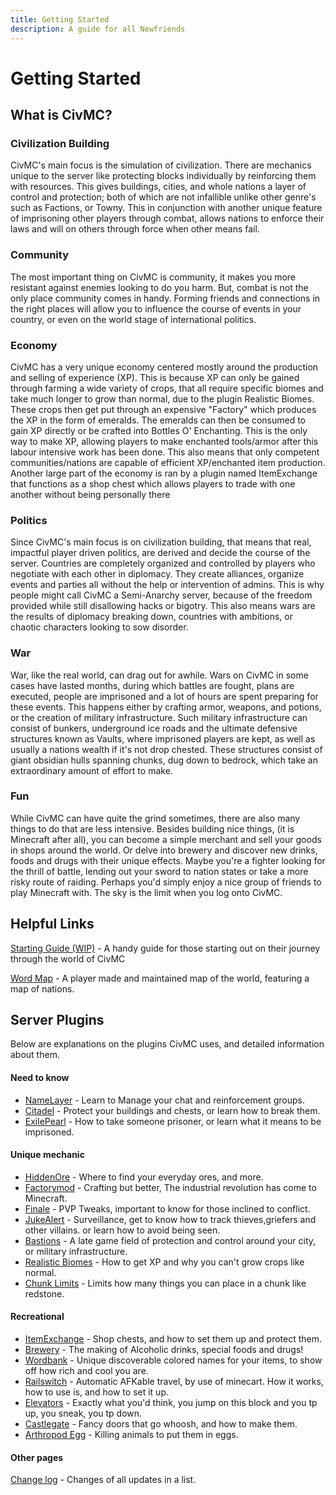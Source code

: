 ```yaml
---
title: Getting Started
description: A guide for all Newfriends
---
```


# Getting Started
## What is CivMC?
### Civilization Building
CivMC's main focus is the simulation of civilization. There are mechanics unique to the server like protecting blocks individually by reinforcing them with resources. This gives buildings, cities, and whole nations a layer of control and protection; both of which are not infallible unlike other genre's such as Factions, or Towny. This in conjunction with another unique feature of imprisoning other players through combat, allows nations to enforce their laws and will on others through force when other means fail.  

### Community
The most important thing on CivMC is community, it makes you more resistant against enemies looking to do you harm. But, combat is not the only place community comes in handy. Forming friends and connections in the right places will allow you to influence the course of events in your country, or even on the world stage of international politics.

### Economy
CivMC has a very unique economy centered mostly around the production and selling of experience (XP). This is because XP can only be gained through farming a wide variety of crops, that all require specific biomes and take much longer to grow than normal, due to the plugin Realistic Biomes. These crops then get put through an expensive "Factory" which produces the XP in the form of emeralds. The emeralds can then be consumed to gain XP directly or be crafted into Bottles O' Enchanting. This is the only way to make XP, allowing players to make enchanted tools/armor after this labour intensive work has been done. This also means that only competent communities/nations are capable of efficient XP/enchanted item production. Another large part of the economy is ran by a plugin named ItemExchange that functions as a shop chest which allows players to trade with one another without being personally there

### Politics
Since CivMC's main focus is on civilization building, that means that real, impactful player driven politics, are derived and decide the course of the server. Countries are completely organized and controlled by players who negotiate with each other in diplomacy. They create alliances, organize events and parties all without the help or intervention of admins. This is why people might call CivMC a Semi-Anarchy server, because of the freedom provided while still disallowing hacks or bigotry. This also means wars are the results of diplomacy breaking down, countries with ambitions, or chaotic characters looking to sow disorder.

### War
War, like the real world, can drag out for awhile. Wars on CivMC in some cases have lasted months, during which battles are fought, plans are executed, people are imprisoned and a lot of hours are spent preparing for these events. This happens either by crafting armor, weapons, and potions, or the creation of military infrastructure. Such military infrastructure can consist of bunkers, underground ice roads and the ultimate defensive structures known as Vaults, where imprisoned players are kept, as well as usually a nations wealth if it's not drop chested. These structures consist of giant obsidian hulls spanning chunks, dug down to bedrock, which take an extraordinary amount of effort to make. 

### Fun
While CivMC can have quite the grind sometimes, there are also many things to do that are less intensive. Besides building nice things, (it is Minecraft after all), you can become a simple merchant and sell your goods in shops around the world. Or delve into brewery and discover new drinks, foods and drugs with their unique effects. Maybe you're a fighter looking for the thrill of battle, lending out your sword to nation states or take a more risky route of raiding. Perhaps you'd simply enjoy a nice group of friends to play Minecraft with. The sky is the limit when you log onto CivMC.

## Helpful Links
[Starting Guide (WIP)](https://) - A handy guide for those starting out on their journey through the world of CivMC

[Word Map](https:///map.civmc.tk) - A player made and maintained map of the world, featuring a map of nations.

## Server Plugins
Below are explanations on the plugins CivMC uses, and detailed information about them.

#### Need to know

* [NameLayer](./plugins/essential/namelayer) - Learn to Manage your chat and reinforcement groups.
* [Citadel](./plugins/essential/citadel) - Protect your buildings and chests, or learn how to break them.
* [ExilePearl](./plugins/essential/exilepearl) - How to take someone prisoner, or learn what it means to be imprisoned.

#### Unique mechanic

* [HiddenOre](./plugins/unique/hiddenore) - Where to find your everyday ores, and more. 
* [Factorymod](./plugins/unique/factorymod) - Crafting but better, The industrial revolution has come to Minecraft.
* [Finale](./plugins/unique/finale) - PVP Tweaks, important to know for those inclined to conflict. 
* [JukeAlert](./plugins/unique/jukealert) - Surveillance, get to know how to track thieves,griefers and other villains. or learn how to avoid being seen.  
* [Bastions](./plugins/unique/bastions) - A late game field of protection and control around your city, or military infrastructure.
* [Realistic Biomes](./plugins/unique/rb) - How to get XP and why you can't grow crops like normal. 
* [Chunk Limits](./plugins/unique/chunklimits) - Limits how many things you can place in a chunk like redstone.

#### __Recreational__

* [ItemExchange](./plugins/fun/itemexchange) - Shop chests, and how to set them up and protect them.
* [Brewery](./plugins/fun/brewery) - The making of Alcoholic drinks, special foods and drugs!
* [Wordbank](./plugins/fun/wordbank) - Unique discoverable colored names for your items, to show off how rich and cool you are.
* [Railswitch](./plugins/fun/railswitch) - Automatic AFKable travel, by use of minecart. How it works, how to use is, and how to set it up.
* [Elevators](./plugins/fun/elevators) - Exactly what you'd think, you jump on this block and you tp up, you sneak, you tp down. 
* [Castlegate](./plugins/fun/castlegate) - Fancy doors that go whoosh, and how to make them. 
* [Arthropod Egg](./plugins/fun/arthropodegg) - Killing animals to put them in eggs. 

#### Other pages
[Change log](./changelog) - Changes of all updates in a list. 